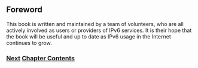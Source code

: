 ## Foreword

This book is written and maintained by a team of volunteers, who are all
actively involved as users or providers of IPv6 services. It is their
hope that the book will be useful and up to date as IPv6 usage in the
Internet continues to grow.

### [<ins>Next</ins>](How%20to%20use%20this%20book.md) [<ins>Chapter Contents</ins>](1.%20Introduction%20and%20Foreword.md)
